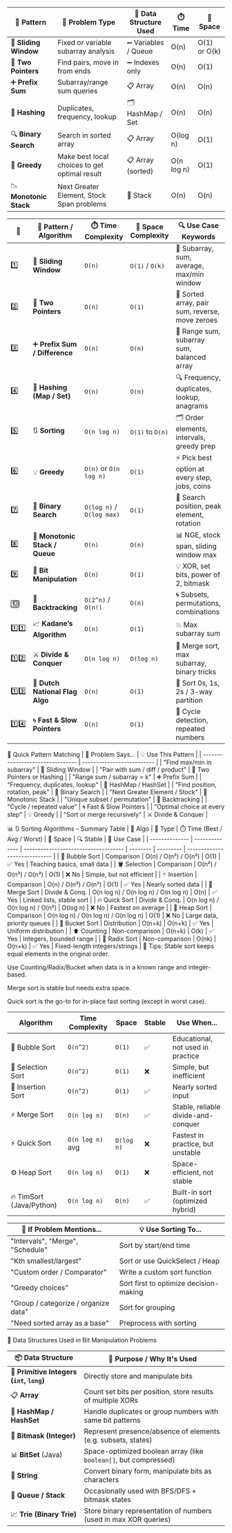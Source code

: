 | 🧩 **Pattern**         | 📘 **Problem Type**                           | 🧰 **Data Structure Used** | ⏱️ **Time** | 🧮 **Space** |
| ---------------------- | --------------------------------------------- | -------------------------- | ----------- | ------------ |
| 🔲 **Sliding Window**  | Fixed or variable subarray analysis           | ➖ Variables / Queue        | O(n)        | O(1) or O(k) |
| 👣 **Two Pointers**    | Find pairs, move in from ends                 | ➖ Indexes only             | O(n)        | O(1)         |
| ➕ **Prefix Sum**       | Subarray/range sum queries                    | 📋 Array                   | O(n)        | O(n)         |
| 🧠 **Hashing**         | Duplicates, frequency, lookup                 | 🗂️ HashMap / Set          | O(n)        | O(n)         |
| 🔍 **Binary Search**   | Search in sorted array                        | 📋 Array                   | O(log n)    | O(1)         |
| 🧠 **Greedy**          | Make best local choices to get optimal result | 📋 Array (sorted)          | O(n log n)  | O(1)         |
| 📉 **Monotonic Stack** | Next Greater Element, Stock Span problems     | 🧱 Stack                   | O(n)        | O(n)         |


| 🔢     | 🧠 Pattern / Algorithm          | ⏱️ Time Complexity        | 💾 Space Complexity | 🔍 Use Case Keywords                            |
| ------ | ------------------------------- | ------------------------- | ------------------- | ----------------------------------------------- |
| 1️⃣    | 🔄 **Sliding Window**           | `O(n)`                    | `O(1)` / `O(k)`     | 📏 Subarray, sum, average, max/min window       |
| 2️⃣    | 🎯 **Two Pointers**             | `O(n)`                    | `O(1)`              | 🎯 Sorted array, pair sum, reverse, move zeroes |
| 3️⃣    | ➕ **Prefix Sum / Difference**   | `O(n)`                    | `O(n)`              | 🧮 Range sum, subarray sum, balanced array      |
| 4️⃣    | 🧠 **Hashing (Map / Set)**      | `O(n)`                    | `O(n)`              | 🔍 Frequency, duplicates, lookup, anagrams      |
| 5️⃣    | 🔃 **Sorting**                  | `O(n log n)`              | `O(1)` to `O(n)`    | 🗂️ Order elements, intervals, greedy prep      |
| 6️⃣    | 💡 **Greedy**                   | `O(n)` or `O(n log n)`    | `O(1)`              | ⚡ Pick best option at every step, jobs, coins   |
| 7️⃣    | 🧮 **Binary Search**            | `O(log n)` / `O(log max)` | `O(1)`              | 🎯 Search position, peak element, rotation      |
| 8️⃣    | 📏 **Monotonic Stack / Queue**  | `O(n)`                    | `O(n)`              | 📊 NGE, stock span, sliding window max          |
| 9️⃣    | 🔢 **Bit Manipulation**         | `O(n)`                    | `O(1)`              | 💡 XOR, set bits, power of 2, bitmask           |
| 🔟     | 🔁 **Backtracking**             | `O(2^n)` / `O(n!)`        | `O(n)`              | 🌀 Subsets, permutations, combinations          |
| 1️⃣1️⃣ | 📈 **Kadane’s Algorithm**       | `O(n)`                    | `O(1)`              | 💥 Max subarray sum                             |
| 1️⃣2️⃣ | ⚔️ **Divide & Conquer**         | `O(n log n)`              | `O(log n)`          | 🧩 Merge sort, max subarray, binary tricks      |
| 1️⃣3️⃣ | 🚦 **Dutch National Flag Algo** | `O(n)`                    | `O(1)`              | 🎨 Sort 0s, 1s, 2s / 3-way partition            |
| 1️⃣4️⃣ | 🌀 **Fast & Slow Pointers**     | `O(n)`                    | `O(1)`              | 🔄 Cycle detection, repeated numbers            |


🎯 Quick Pattern Matching
| 🧩 Problem Says...               | 💡 Use This Pattern        |
| -------------------------------- | -------------------------- |
| "Find max/min in subarray"       | 🔄 Sliding Window          |
| "Pair with sum / diff / product" | 🎯 Two Pointers or Hashing |
| "Range sum / subarray = k"       | ➕ Prefix Sum               |
| "Frequency, duplicates, lookup"  | 🧠 HashMap / HashSet       |
| "Find position, rotation, peak"  | 🧮 Binary Search           |
| "Next Greater Element / Stock"   | 📏 Monotonic Stack         |
| "Unique subset / permutation"    | 🔁 Backtracking            |
| "Cycle / repeated value"         | 🌀 Fast & Slow Pointers    |
| "Optimal choice at every step"   | 💡 Greedy                  |
| "Sort or merge recursively"      | ⚔️ Divide & Conquer        |

📊 🔃 Sorting Algorithms – Summary Table
| 🔢 Algo        | 🔧 Type        | ⏱️ Time (Best / Avg / Worst)         | 💾 Space | 🔍 Stable | 🌟 Use Case                   |
| -------------- | -------------- | ------------------------------------ | -------- | --------- | ----------------------------- |
| 🫧 Bubble Sort | Comparison     | O(n) / O(n²) / O(n²)                 | O(1)     | ✅ Yes     | Teaching basics, small data   |
| 🪣 Selection   | Comparison     | O(n²) / O(n²) / O(n²)                | O(1)     | ❌ No      | Simple, but not efficient     |
| 🃏 Insertion   | Comparison     | O(n) / O(n²) / O(n²)                 | O(1)     | ✅ Yes     | Nearly sorted data            |
| 🌊 Merge Sort  | Divide & Conq. | O(n log n) / O(n log n) / O(n log n) | O(n)     | ✅ Yes     | Linked lists, stable sort     |
| 🔥 Quick Sort  | Divide & Conq. | O(n log n) / O(n log n) / O(n²)      | O(log n) | ❌ No      | Fastest on average            |
| 🧊 Heap Sort   | Comparison     | O(n log n) / O(n log n) / O(n log n) | O(1)     | ❌ No      | Large data, priority queues   |
| 🧺 Bucket Sort | Distribution   | O(n+k)                               | O(n+k)   | ✅ Yes     | Uniform distribution          |
| ⬆️ Counting    | Non-comparison | O(n+k)                               | O(k)     | ✅ Yes     | Integers, bounded range       |
| 🧮 Radix Sort  | Non-comparison | O(nk)                                | O(n+k)   | ✅ Yes     | Fixed-length integers/strings |
📘 Tips:
Stable sort keeps equal elements in the original order.

Use Counting/Radix/Bucket when data is in a known range and integer-based.

Merge sort is stable but needs extra space.

Quick sort is the go-to for in-place fast sorting (except in worst case).


| Algorithm                | Time Complexity  | Space      | Stable | Use When...                         |
| ------------------------ | ---------------- | ---------- | ------ | ----------------------------------- |
| 🔷 Bubble Sort           | `O(n^2)`         | `O(1)`     | ✅      | Educational, not used in practice   |
| 🔷 Selection Sort        | `O(n^2)`         | `O(1)`     | ❌      | Simple, but inefficient             |
| 🔷 Insertion Sort        | `O(n^2)`         | `O(1)`     | ✅      | Nearly sorted input                 |
| ⚡ Merge Sort             | `O(n log n)`     | `O(n)`     | ✅      | Stable, reliable divide-and-conquer |
| ⚡ Quick Sort             | `O(n log n)` avg | `O(log n)` | ❌      | Fastest in practice, but unstable   |
| ⚙️ Heap Sort             | `O(n log n)`     | `O(1)`     | ❌      | Space-efficient, not stable         |
| 🔥 TimSort (Java/Python) | `O(n log n)`     | `O(n)`     | ✅      | Built-in sort (optimized hybrid)    |



| 💬 If Problem Mentions...            | 💡 Use Sorting To...                   |
| ------------------------------------ | -------------------------------------- |
| "Intervals", "Merge", "Schedule"     | Sort by start/end time                 |
| "Kth smallest/largest"               | Sort or use QuickSelect / Heap         |
| "Custom order / Comparator"          | Write a custom sort function           |
| "Greedy choices"                     | Sort first to optimize decision-making |
| "Group / categorize / organize data" | Sort for grouping                      |
| "Need sorted array as a base"        | Preprocess with sorting                |


🧱 Data Structures Used in Bit Manipulation Problems

| 📦 Data Structure                         | 📌 Purpose / Why It's Used                                       |
| ----------------------------------------- | ---------------------------------------------------------------- |
| 🔢 **Primitive Integers (`int`, `long`)** | Directly store and manipulate bits                               |
| 📋 **Array**                              | Count set bits per position, store results of multiple XORs      |
| 🧠 **HashMap / HashSet**                  | Handle duplicates or group numbers with same bit patterns        |
| 🔢 **Bitmask (Integer)**                  | Represent presence/absence of elements (e.g. subsets, states)    |
| 📊 **BitSet** (Java)                      | Space-optimized boolean array (like `boolean[]`, but compressed) |
| 📄 **String**                             | Convert binary form, manipulate bits as characters               |
| 🧮 **Queue / Stack**                      | Occasionally used with BFS/DFS + bitmask states                  |
| 📈 **Trie (Binary Trie)**                 | Store binary representation of numbers (used in max XOR queries) |


